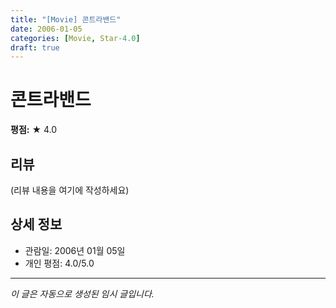 ```yaml
---
title: "[Movie] 콘트라밴드"
date: 2006-01-05
categories: [Movie, Star-4.0]
draft: true
---
```


# 콘트라밴드

**평점:** ★ 4.0

## 리뷰

(리뷰 내용을 여기에 작성하세요)

## 상세 정보

- 관람일: 2006년 01월 05일
- 개인 평점: 4.0/5.0

---

*이 글은 자동으로 생성된 임시 글입니다.*
